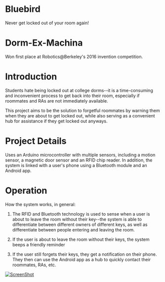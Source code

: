 # Bluebird
Never get locked out of your room again!

# Dorm-Ex-Machina
Won first place at Robotics@Berkeley's 2016 invention competition.

# Introduction
Students hate being locked out at college dorms--it is a time-consuming and inconvenient process to get back into their room, especially if roommates and RAs are not immediately available.

This project aims to be the solution to forgetful roommates by warning them when they are about to get locked out, while also serving as a convenient hub for assistance if they get locked out anyways.

# Project Details
Uses an Arduino microcontroller with multiple sensors, including a motion sensor, a magnetic door sensor and an RFID chip reader. In addition, the system is linked with a user's phone using a Bluetooth module and an Android app. 

# Operation
How the system works, in general:

1. The RFID and Bluetooth technology is used to sense when a user is about to leave the room without their key--the system is able to differentiate between different owners of different keys, as well as differentiate between people entering and leaving the room. 

2. If the user is about to leave the room without their keys, the system beeps a friendly reminder

3. If the user still forgets their keys, they get a notification on their phone. They then can use the Android app as a hub to quickly contact their roommates, RAs, etc. 

[![ScreenShot](https://raw.github.com/GabLeRoux/WebMole/master/ressources/WebMole_Youtube_Video.png)](https://www.youtube.com/watch?v=f8zElbmsQEc)


